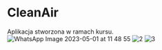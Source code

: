 # CleanAir
 
Aplikacja stworzona w ramach kursu.
![WhatsApp Image 2023-05-01 at 11 48 55](https://user-images.githubusercontent.com/113917953/235437156-8d9e2511-93da-4194-9a1b-ae0a2a8d24b3.jpeg)
![2](https://user-images.githubusercontent.com/113917953/235437171-236212bc-a9ee-4422-857a-060719410b42.jpeg)
![3](https://user-images.githubusercontent.com/113917953/235437182-4b484272-08d0-4d0c-8fbb-4e763f7d3bfd.jpeg)
